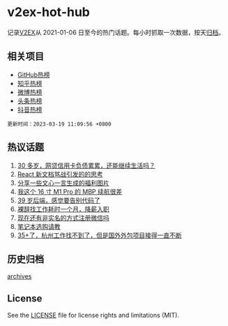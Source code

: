 # v2ex-hot-hub

 记录[V2EX](https://www.v2ex.com/)从 2021-01-06 日至今的热门话题。每小时抓取一次数据，按天[归档](archives)。
 
 ## 相关项目

- [GitHub热榜](https://github.com/lonnyzhang423/github-hot-hub)
- [知乎热榜](https://github.com/lonnyzhang423/zhihu-hot-hub)
- [微博热榜](https://github.com/lonnyzhang423/weibo-hot-hub)
- [头条热榜](https://github.com/lonnyzhang423/toutiao-hot-hub)
- [抖音热榜](https://github.com/lonnyzhang423/douyin-hot-hub)


 `更新时间：2023-03-19 11:09:56 +0800`

## 热议话题

1. [30 多岁，网贷信用卡负债累累，还能继续生活吗？](https://www.v2ex.com/t/925061)
1. [React 新文档骂战引发的的思考](https://www.v2ex.com/t/925157)
1. [分享一些文心一言生成的福利图片](https://www.v2ex.com/t/925105)
1. [我这个 16 寸 M1 Pro 的 MBP 续航很差](https://www.v2ex.com/t/925060)
1. [39 岁后端，感觉要告别代码了](https://www.v2ex.com/t/925138)
1. [裸辞找工作耗时一个月，降薪入职](https://www.v2ex.com/t/925085)
1. [现在还有非实名的方式注册微信吗](https://www.v2ex.com/t/925088)
1. [笔记本选购请教](https://www.v2ex.com/t/925049)
1. [35+了，杭州工作找不到了，但是国外外包项目接得一直不断](https://www.v2ex.com/t/925201)

## 历史归档

[archives](archives)

## License

See the [LICENSE](LICENSE) file for license rights and limitations (MIT).
